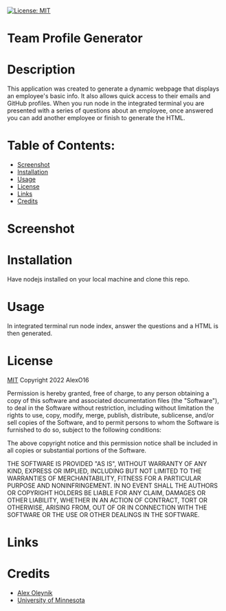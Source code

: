 [![License: MIT](https://img.shields.io/badge/License-MIT-yellow.svg)](https://opensource.org/licenses/MIT)
# Team Profile Generator

# Description
This application was created to generate a dynamic webpage that displays an employee's basic info. It also allows quick access to their emails and GitHub profiles. When you run node in the integrated terminal you are presented with a series of questions about an employee, once answered you can add another employee or finish to generate the HTML. 

# Table of Contents:
* [Screenshot](#screenshot)
* [Installation](#installation)
* [Usage](#usage)
* [License](#license)
* [Links](#links)
* [Credits](#credits)

# Screenshot


# Installation
Have nodejs installed on your local machine and clone this repo.

# Usage 
In integrated terminal run node index, answer the questions and a HTML is then generated.

# License
[MIT](https://opensource.org/licenses/MIT)
Copyright 2022 AlexO16

Permission is hereby granted, free of charge, to any person obtaining a copy of this software and associated documentation files (the "Software"), to deal in the Software without restriction, including without limitation the rights to use, copy, modify, merge, publish, distribute, sublicense, and/or sell copies of the Software, and to permit persons to whom the Software is furnished to do so, subject to the following conditions:

The above copyright notice and this permission notice shall be included in all copies or substantial portions of the Software.

THE SOFTWARE IS PROVIDED "AS IS", WITHOUT WARRANTY OF ANY KIND, EXPRESS OR IMPLIED, INCLUDING BUT NOT LIMITED TO THE WARRANTIES OF MERCHANTABILITY, FITNESS FOR A PARTICULAR PURPOSE AND NONINFRINGEMENT. IN NO EVENT SHALL THE AUTHORS OR COPYRIGHT HOLDERS BE LIABLE FOR ANY CLAIM, DAMAGES OR OTHER LIABILITY, WHETHER IN AN ACTION OF CONTRACT, TORT OR OTHERWISE, ARISING FROM, OUT OF OR IN CONNECTION WITH THE SOFTWARE OR THE USE OR OTHER DEALINGS IN THE SOFTWARE.

# Links


# Credits
* [Alex Oleynik](https://github.com/AlexO16)
* [University of Minnesota](https://courses.bootcampspot.com/courses/2176/assignments/38753?module_item_id=750472)
